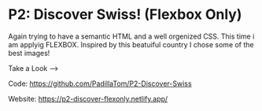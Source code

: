 # P2: Discover Swiss! (Flexbox Only) 

Again trying to have a semantic HTML and a well orgenized CSS. This time i am applyig FLEXBOX. Inspired by this beatuiful country I chose some of the best images!

Take a Look -->

Code: https://github.com/PadillaTom/P2-Discover-Swiss

Website: https://p2-discover-flexonly.netlify.app/
